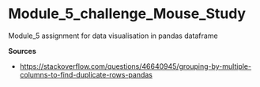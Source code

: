 # Module_5_challenge_Mouse_Study
Module_5 assignment for data visualisation in pandas dataframe
  
<b>Sources</b><ul><li>
https://stackoverflow.com/questions/46640945/grouping-by-multiple-columns-to-find-duplicate-rows-pandas</li></ul>
